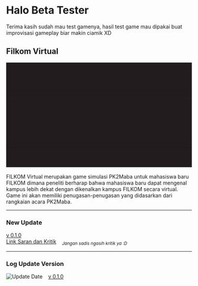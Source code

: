 # Halo Beta Tester

Terima kasih sudah mau test gamenya, hasil test game mau dipakai buat improvisasi gameplay biar makin ciamik XD
## Filkom Virtual
![Preview](images/filkom-virtual.gif)
<!-- ![Preview](images/preview-filkom-virtual.png) -->

FILKOM Virtual merupakan game simulasi PK2Maba untuk mahasiswa baru FILKOM dimana peneliti berharap bahwa mahasiswa baru dapat mengenal kampus lebih dekat dengan dikenalkan kampus FILKOM secara virtual. Game ini akan memiliki penugasan-penugasan yang didasarkan dari rangkaian acara PK2Maba.

***
### New Update
[v 0.1.0](https://drive.google.com/file/d/1OXcQWFGbePp99OyAwyi82upQK671Tv4w/view?usp=sharing) <br>
[Link Saran dan Kritik](https://forms.gle/H3mCdJaQwjFPBsHw8) &nbsp;&nbsp; <sub>*Jangan sadis ngasih kritik ya :D*</sub>
***

### Log Update Version
![Update Date](https://img.shields.io/badge/-24%20Mei%202022-brightgreen) &nbsp;&nbsp; [v 0.1.0](https://drive.google.com/file/d/1OXcQWFGbePp99OyAwyi82upQK671Tv4w/view?usp=sharing) <br>
